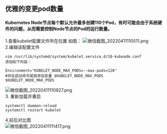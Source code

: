 ## 优雅的变更pod数量

#### Kubernetes Node节点每个默认允许最多创建110个Pod，有时可能会由于系统硬件的问题，从而需要控制Node节点的Pod的运行数量。

1.查看kubelet配置文件所在位置 如图：
![微信截图_20220411110511.png](https://s2.loli.net/2022/04/11/o2i4yMRPBjKC8vz.png)  
2.编辑该配置文件  
```
vim /usr/lib/systemd/system/kubelet.service.d/10-kubeadm.conf
添加如下内容：

Environment="KUBELET_NODE_MAX_PODS=--max-pods=120"
#并在启动命令尾部添加变量 $KUBELET_NODE_MAX_PODS
$KUBELET_NODE_MAX_PODS
```  
![微信截图_20220411110927.png](https://s2.loli.net/2022/04/11/Fl8qor2Kc7L5GTi.png)  
3. 重新加载并重启
```
systemctl daemon-reload
systemctl restart kubelet
```
4.前后对比图  
![微信截图_20220411111417.png](https://s2.loli.net/2022/04/11/axTFGp5kjNiIRyV.png)
